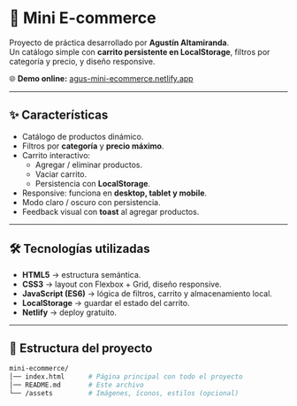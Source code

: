 # 🛒 Mini E-commerce

Proyecto de práctica desarrollado por **Agustín Altamiranda**.  
Un catálogo simple con **carrito persistente en LocalStorage**, filtros por categoría y precio, y diseño responsive.

🌐 **Demo online:** [agus-mini-ecommerce.netlify.app](https://agus-mini-ecommerce.netlify.app/)

---

## ✨ Características

- Catálogo de productos dinámico.
- Filtros por **categoría** y **precio máximo**.
- Carrito interactivo:
  - Agregar / eliminar productos.
  - Vaciar carrito.
  - Persistencia con **LocalStorage**.
- Responsive: funciona en **desktop, tablet y mobile**.
- Modo claro / oscuro con persistencia.
- Feedback visual con **toast** al agregar productos.

---

## 🛠️ Tecnologías utilizadas

- **HTML5** → estructura semántica.
- **CSS3** → layout con Flexbox + Grid, diseño responsive.
- **JavaScript (ES6)** → lógica de filtros, carrito y almacenamiento local.
- **LocalStorage** → guardar el estado del carrito.
- **Netlify** → deploy gratuito.

---

## 📂 Estructura del proyecto

```bash
mini-ecommerce/
│── index.html      # Página principal con todo el proyecto
│── README.md       # Este archivo
└── /assets         # Imágenes, íconos, estilos (opcional)
